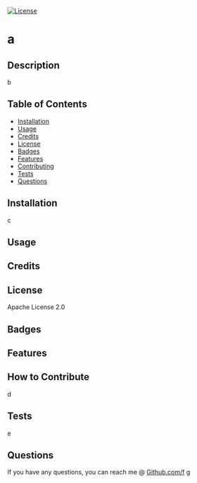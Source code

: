 [![License](https://img.shields.io/badge/License-Apache_2.0-blue.svg)](https://opensource.org/licenses/Apache-2.0)
# a


## Description

b

## Table of Contents

- <a href=#install>Installation</a>
- <a href=#usage>Usage</a>
- <a href=#credit>Credits</a>
- <a href=#license>License</a>
- <a href=#badges>Badges</a>
- <a href=#feature>Features</a>
- <a href=#contributing>Contributing</a>
- <a href=#test>Tests</a>
- <a href=#question>Questions</a>

## <span id=install>Installation</span>

c

## <span id=usage>Usage</span>



## <span id=credit>Credits</span>



## <span id=license>License</span>

Apache License 2.0


## <span id=badges>Badges</span>


## <span id=feature>Features</span>


## <span id=contributing>How to Contribute</span>

d

## <span id=test>Tests</span>

e

## <span id=question>Questions</span>

If you have any questions, you can reach me @ <a href="github.com/f" target='_blank'>Github.com/f</a> 
g

